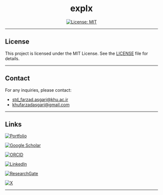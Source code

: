 <h1 align="center">
explx
</h1>

<div align="center">

[![License: MIT](https://img.shields.io/badge/License-MIT-yellow.svg?style=for-the-badge)](https://github.com/farzadasgari/explx/blob/main/LICENSE)

</div>

---

## License

This project is licensed under the MIT License. See the [LICENSE](https://github.com/farzadasgari/explx/blob/main/LICENSE) file for details.

---

## Contact

For any inquiries, please contact:
- std_farzad.asgari@khu.ac.ir
- khufarzadasgari@gmail.com

---


## Links

[![Portfolio](https://img.shields.io/badge/Portfolio-crimson?style=for-the-badge&logo=ko-fi&logoColor=white)](https://farzadasgari.ir/)

[![Google Scholar](https://img.shields.io/badge/Google%20Scholar-4285F4?style=for-the-badge&logo=googlescholar&logoColor=fff)](https://scholar.google.com/citations?user=Rhue_kkAAAAJ&hl=en)

[![ORCID](https://img.shields.io/badge/ORCID-000?logo=orcid&logoColor=green&style=for-the-badge)](https://orcid.org/0009-0008-3800-0408)

[![LinkedIn](https://img.shields.io/badge/LinkedIn-0A66C2?style=for-the-badge&logo=logmein&logoColor=white)](https://www.linkedin.com/in/farzad-asgari/)

[![ResearchGate](https://img.shields.io/badge/ResearchGate-0CB?style=for-the-badge&logo=researchgate&logoColor=fff)](https://www.researchgate.net/profile/Farzad-Asgari)

[![X](https://img.shields.io/badge/X-000?style=for-the-badge&logo=x&logoColor=white)](https://x.com/farzad_asg)

---
